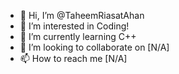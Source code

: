 - 👋 Hi, I’m @TaheemRiasatAhan
- 👀 I’m interested in Coding!
- 🌱 I’m currently learning C++
- 💞️ I’m looking to collaborate on [N/A]
- 📫 How to reach me [N/A]

<!---
TaheemRiasatAhan/TaheemRiasatAhan is a ✨ special ✨ repository because its `README.md` (this file) appears on your GitHub profile.
You can click the Preview link to take a look at your changes.
--->
